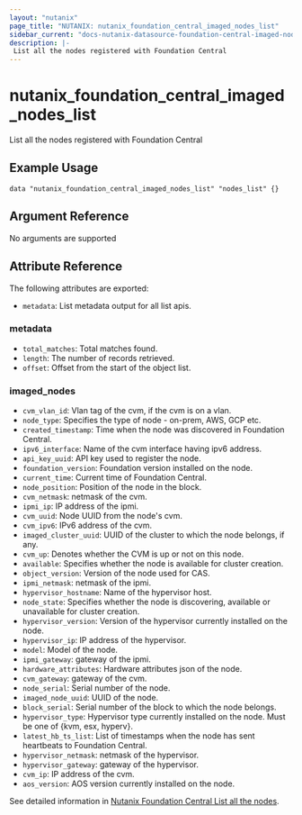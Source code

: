 ```yaml
---
layout: "nutanix"
page_title: "NUTANIX: nutanix_foundation_central_imaged_nodes_list"
sidebar_current: "docs-nutanix-datasource-foundation-central-imaged-nodes"
description: |-
 List all the nodes registered with Foundation Central
---
```


# nutanix_foundation_central_imaged_nodes_list

List all the nodes registered with Foundation Central

## Example Usage

```hcl
data "nutanix_foundation_central_imaged_nodes_list" "nodes_list" {}
```

## Argument Reference

No arguments are supported

## Attribute Reference

The following attributes are exported:

* `metadata`: List metadata output for all list apis.

### metadata
* `total_matches`: Total matches found.
* `length`: The number of records retrieved.
* `offset`: Offset from the start of the object list.

### imaged_nodes
* `cvm_vlan_id`: Vlan tag of the cvm, if the cvm is on a vlan.
* `node_type`: Specifies the type of node - on-prem, AWS, GCP etc.
* `created_timestamp`: Time when the node was discovered in Foundation Central.
* `ipv6_interface`: Name of the cvm interface having ipv6 address.
* `api_key_uuid`: API key used to register the node.
* `foundation_version`: Foundation version installed on the node.
* `current_time`: Current time of Foundation Central.
* `node_position`: Position of the node in the block.
* `cvm_netmask`: netmask of the cvm.
* `ipmi_ip`: IP address of the ipmi.
* `cvm_uuid`: Node UUID from the node's cvm.
* `cvm_ipv6`: IPv6 address of the cvm.
* `imaged_cluster_uuid`: UUID of the cluster to which the node belongs, if any.
* `cvm_up`: Denotes whether the CVM is up or not on this node.
* `available`: Specifies whether the node is available for cluster creation.
* `object_version`: Version of the node used for CAS.
* `ipmi_netmask`: netmask of the ipmi.
* `hypervisor_hostname`: Name of the hypervisor host.
* `node_state`: Specifies whether the node is discovering, available or unavailable for cluster creation.
* `hypervisor_version`: Version of the hypervisor currently installed on the node.
* `hypervisor_ip`: IP address of the hypervisor.
* `model`: Model of the node.
* `ipmi_gateway`: gateway of the ipmi.
* `hardware_attributes`: Hardware attributes json of the node.
* `cvm_gateway`: gateway of the cvm.
* `node_serial`: Serial number of the node.
* `imaged_node_uuid`: UUID of the node.
* `block_serial`: Serial number of the block to which the node belongs.
* `hypervisor_type`: Hypervisor type currently installed on the node. Must be one of {kvm, esx, hyperv}.
* `latest_hb_ts_list`: List of timestamps when the node has sent heartbeats to Foundation Central.
* `hypervisor_netmask`: netmask of the hypervisor.
* `hypervisor_gateway`: gateway of the hypervisor.
* `cvm_ip`: IP address of the cvm.
* `aos_version`: AOS version currently installed on the node.

See detailed information in [Nutanix Foundation Central List all the nodes](https://www.nutanix.dev/api_references/foundation-central/#/b3A6MjIyMjI3NDQ-list-all-the-nodes).
